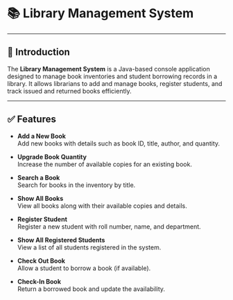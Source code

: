 # 📚 Library Management System

---

## 📖 Introduction

The **Library Management System** is a Java-based console application designed to manage book inventories and student borrowing records in a library. It allows librarians to add and manage books, register students, and track issued and returned books efficiently.

---

## ✅ Features

- **Add a New Book**  
  Add new books with details such as book ID, title, author, and quantity.

- **Upgrade Book Quantity**  
  Increase the number of available copies for an existing book.

- **Search a Book**  
  Search for books in the inventory by title.

- **Show All Books**  
  View all books along with their available copies and details.

- **Register Student**  
  Register a new student with roll number, name, and department.

- **Show All Registered Students**  
  View a list of all students registered in the system.

- **Check Out Book**  
  Allow a student to borrow a book (if available).

- **Check-In Book**  
  Return a borrowed book and update the availability.
